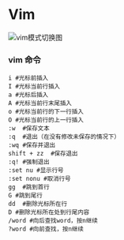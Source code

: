 # Vim
![vim模式切换图](../../document/images/public/vim模式切换图.png)
### vim 命令
```shell
i #光标前插入  
I #光标当前行插入  
a #光标后插入  
A #光标当前行末尾插入
o #光标当前行的下一行插入  
O #光标当前行的上一行插入  
:w  #保存文本
:q  #退出（在没有修改未保存的情况下）
:wq #保存并退出
shift + zz  #保存退出
:q! #强制退出
:set nu #显示行号
:set nonu #取消行号
gg  #跳到首行
G #跳到尾行
dd  #删除光标所在行
D #删除光标所在处到行尾内容
/word #向后查找word，按n继续
?word #向前查找，按n继续
```
